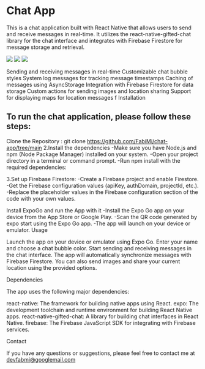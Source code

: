 # Chat App

This is a chat application built with React Native that allows users to send and receive messages in real-time. It utilizes the react-native-gifted-chat library for the chat interface and integrates with Firebase Firestore for message storage and retrieval.



![](https://github.com/FabiMi/chat-app/blob/Final1/IMG_7536.PNG)
![](https://github.com/FabiMi/chat-app/blob/Final1/IMG_7538.PNG)
![](https://github.com/FabiMi/chat-app/blob/Final1/IMG_7539.PNG)




Sending and receiving messages in real-time Customizable chat bubble styles System log messages for tracking message timestamps Caching of messages using AsyncStorage Integration with Firebase Firestore for data storage Custom actions for sending images and location sharing Support for displaying maps for location messages f Installation
## To run the chat application, please follow these steps:

Clone the Repository : git clone https://github.com/FabiMi/chat-app/tree/main
2.Install the dependencies -Make sure you have Node.js and npm (Node Package Manager) installed on your system. -Open your project directory in a terminal or command prompt. -Run npm install with the required dependencies:

3.Set up Firebase Firestore: -Create a Firebase project and enable Firestore. -Get the Firebase configuration values (apiKey, authDomain, projectId, etc.). -Replace the placeholder values in the Firebase configuration section of the code with your own values.

Install ExpoGo and run the App with it -Install the Expo Go app on your device from the App Store or Google Play. -Scan the QR code generated by expo start using the Expo Go app. -The app will launch on your device or emulator.
Usage

Launch the app on your device or emulator using Expo Go. Enter your name and choose a chat bubble color. Start sending and receiving messages in the chat interface. The app will automatically synchronize messages with Firebase Firestore. You can also send images and share your current location using the provided options.



     

Dependencies

The app uses the following major dependencies:

react-native: The framework for building native apps using React. expo: The development toolchain and runtime environment for building React Native apps. react-native-gifted-chat: A library for building chat interfaces in React Native. firebase: The Firebase JavaScript SDK for integrating with Firebase services.

Contact

If you have any questions or suggestions, please feel free to contact me at devfabmi@googlemail.com